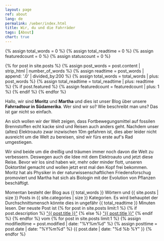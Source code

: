 ```yaml
---
layout: page
ref: about
lang: de
permalink: /ueber/index.html
title: Wir, du und die Fahrräder
tags: [About]
chart: true
---
```


{% assign total_words = 0 %}
{% assign total_readtime = 0 %}
{% assign featuredcount = 0 %}
{% assign statuscount = 0 %}

{% for post in site.posts %}
    {% assign post_words = post.content | strip_html | number_of_words %}
    {% assign readtime = post_words | append: '.0' | divided_by:200 %}
    {% assign total_words = total_words | plus: post_words %}
    {% assign total_readtime = total_readtime | plus: readtime %}
    {% if post.featured %}
    {% assign featuredcount = featuredcount | plus: 1 %}
    {% endif %}
{% endfor %}

Hallo, wir sind **Moritz** und **Martha** und dies ist unser Blog über unsere **Fahrradtour in Südamerika**. Wer sind wir so? Wie beschreibt man uns? Das ist gar nicht so einfach.

An sich wollen wir der Welt zeigen, dass Fortbewegungsmittel auf fossilen Brennstoffen echt kacke sind und Reisen auch anders geht. Nachdem unser (altes) Elektroauto zwar inzwischen 10m gefahren ist, dies aber leider nicht ausreicht um die Welt zu bereisen, sind wir fürs erste auf's Rad umgestiegen. 

Wir sind beide um die dreißig und träumen immer noch davon die Welt zu verbessern. Deswegen auch die Idee mit dem Elektroauto und jetzt diese Reise. Bevor wir los sind haben wir, mehr oder minder flott, unseren Doktortitel gemacht und wollen jetzt erst mal den Kopf frei bekommen. Moritz hat als Physiker in der naturwissenschaftlichen Friedensforschug promoviert und Martha hat sich als Biologin mit der Evolution von Pflanzen beschäftigt.

Momentan besteht der Blog aus {{ total_words }} Wörtern und {{ site.posts | size }} Posts in {{ site.categories | size }} Kategorien. Es wird behauptet der Durchschnittsmensch könnte dies in ungefähr <span class="time">{{ total_readtime }}</span> Minuten lesen. 
Der neuste Post ist
{% for post in site.posts limit:1 %}
  {% if post.description %}
    <a href="{{ site.url }}{{ post.url }}" title="{{ post.description }}">"{{ post.title }}"</a>
  {% else %}
    <a href="{{ site.url }}{{ post.url }}" title="{{ post.description }}" title="Read more about {{ post.title }}">"{{ post.title }}"</a>
  {% endif %}
{% endfor %}
vom
{% for post in site.posts limit:1 %}
  {% assign modifiedtime = post.modified | date: "%Y%m%d" %}
  {% assign posttime = post.date | date: "%Y%m%d" %}
  <time datetime="{{ post.date | date_to_xmlschema }}" class="post-time">{{ post.date | date: "%d %b %Y" }}</time>
{% endfor %}


